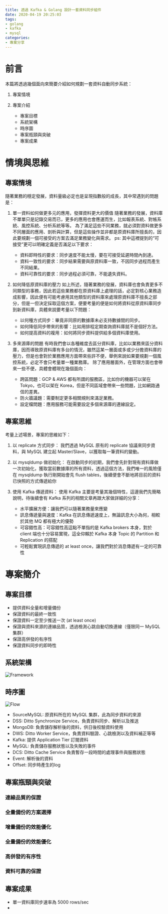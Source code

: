 ```yaml
---
title: 透過 Kafka & Golang 設計一套資料同步組件 
date: 2020-04-19 20:25:03
tags:
- golang
- kafka
- mysql
categories:
- 專案分享
---
```


# 前言

本篇將透過幾個面向來簡要介紹如何規劃一套資料自動同步系統：

1. 專案情境

2. 專案介紹
    - 專案目標
    - 系統架構
    - 時序圖
    - 專案瓶頸與突破
    - 專案成果

<!--more-->

# 情境與思維

## 專案情境

隨著業務的穩定發展，資料量級必定也是呈現指數般的成長，其中常遇到的問題是：

1. 單一資料如何做更多元的應用，發揮資料更大的價值
隨著業務的發展，資料庫不單單只是記錄交易而已，更多的應用也會應運而生，比如報表系統、對帳系統、風控系統、分析系統等等。
為了滿足這些不同業務，就必須對資料做更多不同層面的應用、剖析與計算，但是這些操作並非都是原資料庫所擅長的，因此要規劃一個可接受的方案去滿足業務變化與需求。
ps: 其中這裡提到的“可接受”更可以明確定義是否滿足以下要求：
	- 資料即時性的要求：同步速度不能太慢，要在可接受延遲時間內到達。
	- 資料一致性的要求：同步結果需要與原資料庫一致，不因同步過程而產生不同結果。
	- 資料可靠性的要求：同步過程必須可靠，不能遺失資料。

2. 如何降低原資料庫的壓力
如上所述，隨著業務的發展，資料庫也會負責更多不同類型的事務，因此若這些業務都在原資料庫上處理的話，必定對核心業務造成影響，因此便有可能考慮用其他類型的資料庫來處理原資料庫不擅長之部分，但是一但決定採取這個方案，便要考量的便是如何將資料從原資料庫同步到新資料庫，具體來說要考量以下問題：
	- 以何種方式同步：畢竟非同原的數據庫未必支持數據間的同步。
	- 如何降低同步帶來的影響：比如用排程定期查詢資料庫就不是個好方法。
	- 如何提高資料的複用：如何將同步資料提供給多個資料庫使用。

3. 多來源庫的問題
有時我們會以各種維度去區分資料庫，比如以業務來區分資料庫，因而導致原資料庫有多台的情況，雖然這某一層面或多或少分擔資料庫的壓力，但是也會對於業務應用方面帶來些許不便，舉例來說如果要規劃一個風控系統，必定不會只考量單一種業務庫。
除了應用層面外，在管理方面也會帶來一些不便，具體會體現在幾個面向：
	- 跨區問題：GCP & AWS 都有所謂的服務區，比如你的機器可以架在 Tokyo，也可以架在 Korea，但是不同區域會帶來一些問題，比如網路通信的差異。
	- 防火牆議題：需要制定更多相關規則來滿足業務。
	- 設定檔問題：應用服務可能需要設定多個來源庫的連線設定。


## 專案思維

考量上述場景，專案的思維如下：

1. 以 replicate 方式同步：
我們透過 MySQL 原有的 replicate 協議來同步資料，與 MySQL 建立起 Master/Slave，以獲取每一筆資料的變動。

2. 以 mysqldump 做初始化：
在啟動同步的初期，我們會先針對現有資料庫做一次初始化，獲取當前數據庫的所有資料，透過這個方法，我們唯一的風險僅在 mysqldump 執行剛開始會先 flush tables，後續便會不斷地將目前的資料已快照的方式傳遞給你

3. 使用 Kafka 傳遞資料：
使用 Kafka 主要是考量其幾個特性，這邊我們先簡略說明，待後續會有 Kafka 系列的相關文章再跟大家做詳細的分享：
	- 水平擴展方便：讓我們可以隨著業務量來應變
	- 訊息傳遞量與速度：Kafka 在訊息傳遞速度上，無論訊息大小為何，相較於其他 MQ 都有極大的優勢
	- 可容錯性高：可容錯性高這點不單指的是 Kafka brokers 本身，對於 client 端也十分容易實現，這全仰賴於 Kafka 本身 Topic 的 Partition 和 Replication 的搭配
	- 可輕鬆實現訊息傳遞的 at least once，讓我們對於消息傳遞有一定的可靠性


# 專案簡介

## 專案目標 

- 提供資料全量和增量備份
- 保證資料的最終一致性
- 保證資料一定至少推送一次 (at least once)
- 保證與資料來源的連線品質，透過檢測心跳自動切換連線（僅限同一 MySQL 集群）
- 保證高併發的有序性
- 保證資料同步的即時性

## 系統架構

![Framework](./framework.png)


## 時序圖

![Flow](./flow_zh.png)

- SourceMySQL: 原資料所在的 MySQL 集群，此為同步資料的來源
- DSS: Ditto Synchronize Service，負責資料同步、解析以及推送
- MongoDB: 負責儲存解析後的資料，供日後校驗資料使用
- DWS: Ditto Worker Service，負責資料驗證、心跳檢測以及資料補正等等
- Kafka: 提供 Application Tier 訂閱資料
- MySQL: 負責儲存服務狀態以及失敗的事件
- DCS: Ditto Cache Service 負責暫存一段時間的處理事件與服務狀態
- Event: 解析後的資料
- Offset: 同步時產生的log


## 專案瓶頸與突破 

### 連線品質的保證

### 全量備份的方案選擇

### 增量備份的效能優化 

### 全量備份的效能優化

### 高併發的有序性

### 資料可靠的保證


## 專案成果
- 單一資料庫同步速率為 5000 rows/sec
-  

